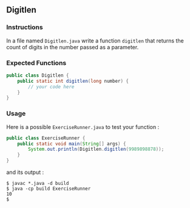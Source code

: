 ## Digitlen

### Instructions

In a file named `Digitlen.java` write a function `digitlen` that returns the count of digits in the number passed as a parameter.

### Expected Functions

```java
public class Digitlen {
    public static int digitlen(long number) {
        // your code here
    }
}
```

### Usage

Here is a possible `ExerciseRunner.java` to test your function :

```java
public class ExerciseRunner {
    public static void main(String[] args) {
        System.out.println(Digitlen.digitlen(9989898878));
    }
}
```

and its output :

```shell
$ javac *.java -d build
$ java -cp build ExerciseRunner
10
$
```
